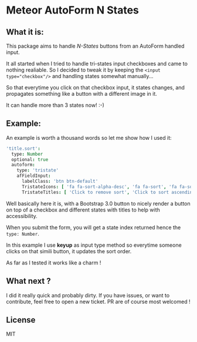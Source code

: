 # Meteor AutoForm N States

## What it is:

This package aims to handle _N-States_ buttons from an AutoForm handled input.

It all started when I tried to handle tri-states input checkboxes and came to nothing realiable. So I decided to tweak it by keeping the ```<input type="checkbox"/>``` and handling states somewhat manually...

So that everytime you click on that checkbox input, it states changes, and propagates something like a button with a different image in it.

It can handle more than 3 states now! :-)

## Example:

An example is worth a thousand words so let me show how I used it:

```coffee
'title.sort':
  type: Number
  optional: true
  autoform:
    type: 'tristate'
    afFieldInput:
      labelClass: 'btn btn-default'
      TristateIcons: [ 'fa fa-sort-alpha-desc', 'fa fa-sort', 'fa fa-sort-alpha-asc']
      TristateTitles: [ 'Click to remove sort', 'Click to sort ascending', 'Click to sort descending']
```

Well basically here it is, with a Bootstrap 3.0 button to nicely render a button on top of a checkbox and different states with titles to help with accessibility.

When you submit the form, you will get a state index returned hence the ```type: Number```.

In this example I use __keyup__ as input type method so everytime someone clicks on that simili button, it updates the sort order.

As far as I tested it works like a charm !

## What next ?

I did it really quick and probably dirty. If you have issues, or want to contribute, feel free to open a new ticket. PR are of course most welcomed !

## License

MIT
